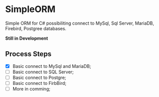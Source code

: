 # SimpleORM
Simple ORM for C# possibiliting connect to MySql, Sql Server, MariaDB, Firebird, Postgree databases.

**Still in Development**

## Process Steps
- [X] Basic connect to MySql and MariaDB;
- [ ] Basic connect to SQL Server;
- [ ] Basic connect to Postgre;
- [ ] Basic connect to FirbBird;
- [ ] More in comming;
